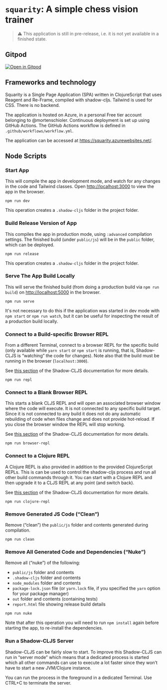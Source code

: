 # `squarity`: A simple chess vision trainer
> ⚠️ This application is still in pre-release, i.e. it is not yet available in a finished state.

## Gitpod
[![Open in Gitpod](https://gitpod.io/button/open-in-gitpod.svg)](https://gitpod.io/#https://github.com/mortenschioler/squarity.git)

## Frameworks and technology
Squarity is a Single Page Application (SPA) written in ClojureScript that uses Reagent and Re-Frame, compiled with shadow-cljs. Tailwind is used for CSS. There is no backend.

The application is hosted on Azure, in a personal Free tier account belonging to @mortenschioler. Continuous deployment is set up using GitHub Actions. The GitHub Actions workflow is defined in `.github/workflows/workflow.yml`.

The application can be accessed at https://squarity.azurewebsites.net/.

## Node Scripts

### Start App

This will compile the app in development mode, and watch for any changes in the code and Tailwind classes.
Open [http://localhost:3000](http://localhost:3000) to view the app in the browser.

```
npm run dev
```

This operation creates a `.shadow-cljs` folder in the project folder.

### Build Release Version of App

This compiles the app in production mode, using `:advanced` compilation settings. The finished build (under `public/js`) will be in the `public` folder, which can be deployed.

```
npm run release
```

This operation creates a `.shadow-cljs` folder in the project folder.

### Serve The App Build Locally

This will serve the finished build (from doing a production build via `npm run build`) on [http://localhost:5000](http://localhost:5000) in the browser.

```
npm run serve
```

It's not necessary to do this if the application was started in dev mode with `npm start` or `npm run watch`, but it can be useful for inspecting the result of a production build locally.

### Connect to a Build-specific Browser REPL

From a different Terminal, connect to a browser REPL for the specific build (only available while `yarn start` or `npm start` is running, that is, Shadow-CLJS is “watching” the code for changes). Note also that the build must be running in the browser (`localhost:3000`).

See [this section](https://shadow-cljs.github.io/docs/UsersGuide.html#build-repl) of the Shadow-CLJS documentation for more details.

```
npm run repl
```

### Connect to a Blank Browser REPL

This starts a blank CLJS REPL and will open an associated browser window where the code will execute. It is not connected to any specific build target. Since it is not connected to any build it does not do any automatic rebuilding of code when files change and does not provide hot-reload. If you close the browser window the REPL will stop working.

See [this section](https://shadow-cljs.github.io/docs/UsersGuide.html#browser-repl) of the Shadow-CLJS documentation for more details.

```
npm run browser-repl
```

### Connect to a Clojure REPL

A Clojure REPL is also provided in addition to the provided ClojureScript REPLs. This is can be used to control the shadow-cljs process and run all other build commands through it. You can start with a Clojure REPL and then upgrade it to a CLJS REPL at any point (and switch back).

See [this section](https://shadow-cljs.github.io/docs/UsersGuide.html#_clojure_repl) of the Shadow-CLJS documentation for more details.

```
npm run clojure-repl
```

### Remove Generated JS Code (“Clean”)

Remove (“clean”) the `public/js` folder and contents generated during compilation.

```
npm run clean
```

### Remove All Generated Code and Dependencies (“Nuke”)

Remove all (“nuke”) of the following:

- `public/js` folder and contents
- `.shadow-cljs` folder and contents
- `node_modules` folder and contents
- `package-lock.json` file (or `yarn.lock` file, if you specified the `yarn` option for your package manager)
- `out` folder and contents (containing tests)
- `report.html` file showing release build details

```
npm run nuke
```

Note that after this operation you will need to run `npm install` again before starting the app, to re-install the dependencies.

### Run a Shadow-CLJS Server

Shadow-CLJS can be fairly slow to start. To improve this Shadow-CLJS can run in “server mode” which means that a dedicated process is started which all other commands can use to execute a lot faster since they won’t have to start a new JVM/Clojure instance.

You can run the process in the foreground in a dedicated Terminal. Use CTRL+C to terminate the server.
